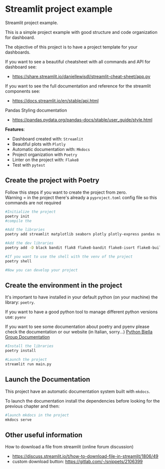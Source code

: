 # Streamlit project example

Streamlit project example.

This is a simple project example with good structure and code organization for dashboard.

The objective of this project is to have a project template for your dashboards.

If you want to see a beautiful cheatsheet with all commands and API for dashboard see:
- https://share.streamlit.io/daniellewisdl/streamlit-cheat-sheet/app.py

If you want to see the full documentation and reference for the streamlit components see:
- https://docs.streamlit.io/en/stable/api.html

Pandas Styling documentation 
- https://pandas.pydata.org/pandas-docs/stable/user_guide/style.html

**Features**:
- Dashboard created with: `Streamlit`
- Beautiful plots with `Plotly`
- Automatic documentation with: `Mkdocs`
- Project organization with `Poetry`
- Linter on the project with: `Flake8`
- Test with `pytest`

## Create the project with Poetry

Follow this steps if you want to create the project from zero.  
Warning = in the project there's already a `pyproject.toml` config file so this commands are not required

```bash
#Initialize the project
poetry init
#compile the 

#Add the libraries
poetry add streamlit matplotlib seaborn plotly plotly-express pandas numpy pytest mkdocs mkdocs-macros-plugin mkdocs-material mkdocstrings mkdocs-autorefs mkdocs-simple-plugin mkdocs-jupyter PyYAML SQLAlchemy

#Add the dev libraries
poetry add -D black bandit flak8 flake8-bandit flake8-isort flake8-builtins

#If you want to use the shell with the venv of the project
poetry shell

#Now you can develop your project
```

## Create the environment in the project

It's important to have installed in your default python (on your machine) the library: `poetry`.

If you want to have a good python tool to manage different python versions use: `pyenv`

If you want to see some documentation about poetry and pyenv please check the documentation or our website (in Italian, sorry...) [Python Biella Group Documentation](https://pythonbiellagroup.github.io/ModernPythonDevelopment)

```bash
#Install the libraries
poetry install

#Launch the project
streamlit run main.py

```

## Launch the Documentation

This project have an automatic documentation system built with `mkdocs`.

To launch the documentation install the dependencies before looking for the previous chapter and then:
```bash
#launch mkdocs in the project
mkdocs serve

```


## Other useful information

How to download a file from streamlit (online forum discussion)
- https://discuss.streamlit.io/t/how-to-download-file-in-streamlit/1806/49
- custom download button: https://gitlab.com/-/snippets/2106399


